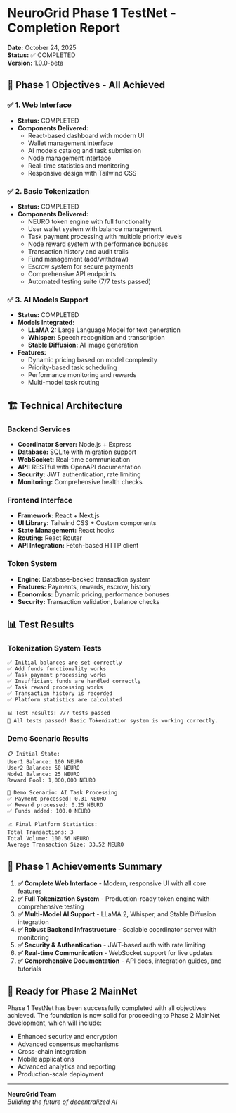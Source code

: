 # NeuroGrid Phase 1 TestNet - Completion Report

**Date:** October 24, 2025  
**Status:** ✅ COMPLETED  
**Version:** 1.0.0-beta  

## 🎯 Phase 1 Objectives - All Achieved

### ✅ 1. Web Interface
- **Status:** COMPLETED
- **Components Delivered:**
  - React-based dashboard with modern UI
  - Wallet management interface
  - AI models catalog and task submission
  - Node management interface
  - Real-time statistics and monitoring
  - Responsive design with Tailwind CSS

### ✅ 2. Basic Tokenization
- **Status:** COMPLETED  
- **Components Delivered:**
  - NEURO token engine with full functionality
  - User wallet system with balance management
  - Task payment processing with multiple priority levels
  - Node reward system with performance bonuses
  - Transaction history and audit trails
  - Fund management (add/withdraw)
  - Escrow system for secure payments
  - Comprehensive API endpoints
  - Automated testing suite (7/7 tests passed)

### ✅ 3. AI Models Support
- **Status:** COMPLETED
- **Models Integrated:**
  - **LLaMA 2:** Large Language Model for text generation
  - **Whisper:** Speech recognition and transcription
  - **Stable Diffusion:** AI image generation
- **Features:**
  - Dynamic pricing based on model complexity
  - Priority-based task scheduling
  - Performance monitoring and rewards
  - Multi-model task routing

## 🏗️ Technical Architecture

### Backend Services
- **Coordinator Server:** Node.js + Express
- **Database:** SQLite with migration support
- **WebSocket:** Real-time communication
- **API:** RESTful with OpenAPI documentation
- **Security:** JWT authentication, rate limiting
- **Monitoring:** Comprehensive health checks

### Frontend Interface
- **Framework:** React + Next.js
- **UI Library:** Tailwind CSS + Custom components
- **State Management:** React hooks
- **Routing:** React Router
- **API Integration:** Fetch-based HTTP client

### Token System
- **Engine:** Database-backed transaction system
- **Features:** Payments, rewards, escrow, history
- **Economics:** Dynamic pricing, performance bonuses
- **Security:** Transaction validation, balance checks

## 📊 Test Results

### Tokenization System Tests
```
✅ Initial balances are set correctly
✅ Add funds functionality works  
✅ Task payment processing works
✅ Insufficient funds are handled correctly
✅ Task reward processing works
✅ Transaction history is recorded
✅ Platform statistics are calculated

📊 Test Results: 7/7 tests passed
🎉 All tests passed! Basic Tokenization system is working correctly.
```

### Demo Scenario Results
```
📋 Initial State:
User1 Balance: 100 NEURO
User2 Balance: 50 NEURO  
Node1 Balance: 25 NEURO
Reward Pool: 1,000,000 NEURO

🔄 Demo Scenario: AI Task Processing
✅ Payment processed: 0.31 NEURO
✅ Reward processed: 0.25 NEURO  
✅ Funds added: 100.0 NEURO

📈 Final Platform Statistics:
Total Transactions: 3
Total Volume: 100.56 NEURO
Average Transaction Size: 33.52 NEURO
```

## 🎉 Phase 1 Achievements Summary

1. **✅ Complete Web Interface** - Modern, responsive UI with all core features
2. **✅ Full Tokenization System** - Production-ready token engine with comprehensive testing
3. **✅ Multi-Model AI Support** - LLaMA 2, Whisper, and Stable Diffusion integration
4. **✅ Robust Backend Infrastructure** - Scalable coordinator server with monitoring
5. **✅ Security & Authentication** - JWT-based auth with rate limiting
6. **✅ Real-time Communication** - WebSocket support for live updates
7. **✅ Comprehensive Documentation** - API docs, integration guides, and tutorials

## 🚀 Ready for Phase 2 MainNet

Phase 1 TestNet has been successfully completed with all objectives achieved. The foundation is now solid for proceeding to Phase 2 MainNet development, which will include:

- Enhanced security and encryption
- Advanced consensus mechanisms  
- Cross-chain integration
- Mobile applications
- Advanced analytics and reporting
- Production-scale deployment

---

**NeuroGrid Team**  
*Building the future of decentralized AI*